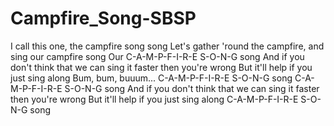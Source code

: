# Campfire_Song-SBSP
I call this one, the campfire song song
Let's gather 'round the campfire, and sing our campfire song
Our C-A-M-P-F-I-R-E S-O-N-G song
And if you don't think that we can sing it faster then you're wrong
But it'll help if you just sing along
Bum, bum, buuum...
C-A-M-P-F-I-R-E S-O-N-G song
C-A-M-P-F-I-R-E S-O-N-G song
And if you don't think that we can sing it faster then you're wrong
But it'll help if you just sing along
C-A-M-P-F-I-R-E S-O-N-G song

